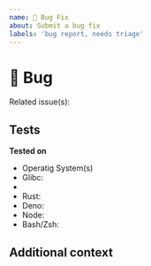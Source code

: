 ```yaml
---
name: 🐛 Bug Fix
about: Submit a bug fix
labels: 'bug report, needs triage'
---
```


<!-- NOTE: The title must follow Conventional Commit format -->

# 🐛 Bug

<!-- A clear and concise description of what caused the bug -->

Related issue(s):

## Tests

<!-- How did you test the bug fix -->

**Tested on**

- Operatig System(s)
- Glibc:
- 
- Rust: 
- Deno:
- Node:
- Bash/Zsh:

## Additional context

<!-- Any aditional information that may help us solve this issue -->
